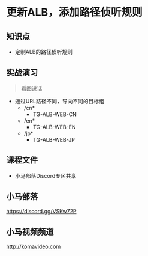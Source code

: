 更新ALB，添加路径侦听规则
======================

## 知识点

* 定制ALB的路径侦听规则

## 实战演习

>看图说话

+ 通过URL路径不同，导向不同的目标组
  - /cn*
    * TG-ALB-WEB-CN
  - /en*
    * TG-ALB-WEB-EN
  - /jp*
    * TG-ALB-WEB-JP

## 课程文件

+ 小马部落Discord专区共享

## 小马部落

https://discord.gg/VSKw72P

## 小马视频频道

http://komavideo.com
